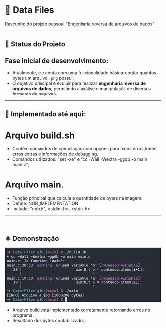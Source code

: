 # 🤖 Data Files 
Rascunho do projeto pessoal "Engenharia reversa de arquivos de dados"


---

## 🚧 Status do Projeto
## **Fase inicial de desenvolvimento**:

- Atualmente, ele conta com uma funcionalidade básica: contar quantos bytes um arquivo `.png` possui.
- O objetivo principal é evoluir para realizar **engenharia reversa de arquivos de dados**, permitindo a análise e manipulação de diversos formatos de arquivos.

---

## 🧰 Implementado até aqui: 

# Arquivo build.sh
 - Contém comandos de compilação com opções para todos erros,todos erros extras e informações de debugging.
 - Comandos utilizados:  "set -xe" e "cc -Wall -Wextra -ggdb -o main main.c";


# Arquivo main.

 - Função principal que calcula a quantidade de bytes na imagem.
 - Define: NOB_IMPLEMENTATION
 - Include: "nob.h", <stdint.h>, <stdio.h>
---
<br>

## ⚛️ Demonstração


![Terminal](https://github.com/FelipeArnt/Data-Files/blob/main/Terminal.png)

- Arquivo build está implementado corretamente retornando erros no programa.
- Resultado dos bytes contabilizados.
